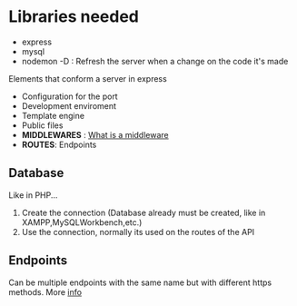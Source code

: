 # Libraries needed
* express
* mysql
* nodemon -D : Refresh the server when a change on the code it's made

Elements that conform a server in express
* Configuration for the port
* Development enviroment
* Template engine
* Public files
* **MIDDLEWARES** : [What is a middleware](https://dev.to/xngwng/what-is-http-middleware-best-practices-for-building-desiging-and-using-middleware-5g10)
* **ROUTES**: Endpoints

## Database
Like in PHP...
1. Create the connection (Database already must be created, like in XAMPP,MySQLWorkbench,etc.)
2. Use the connection, normally its used on the routes of the API

## Endpoints
Can be multiple endpoints with the same name
but with different https methods.
More [info](https://dev.to/irina_scurtu/naming-your-rest-endpoints-2fc)